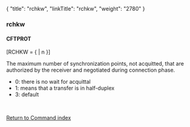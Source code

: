{
    "title": "rchkw",
    "linkTitle": "rchkw",
    "weight": "2780"
}<span id="rchkw"></span>

### rchkw

#### CFTPROT

\[RCHKW = {
| n }\]

The maximum number of synchronization points, not acquitted, that are
authorized by the receiver and negotiated during connection phase.

-   0: there is no wait for acquittal
-   1: means that a transfer is in half-duplex
-   3: default

 

[Return to Command index](../../)
